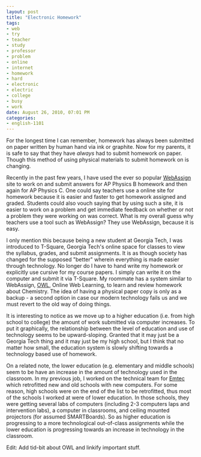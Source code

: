 ```yaml
--- 
layout: post
title: "Electronic Homework"
tags: 
- web
- try
- teacher
- study
- professor
- problem
- online
- internet
- homework
- hard
- electronic
- electric
- college
- busy
- work
date: August 26, 2010, 07:01 PM
categories: 
- english-1101
---
```

For the longest time I can remember, homework has always been submitted on paper written by human hand via ink or graphite. Now for my parents, it is safe to say that they have _always_ had to submit homework on paper. Though this method of using physical materials to submit homework on is changing.

Recently in the past few years, I have used the ever so popular [WebAssign](http://www.webassign.net/index.html) site to work on and submit answers for AP Physics B homework and then again for AP Physics C. One could say teachers use a online site for homework because it is easier and faster to get homework assigned and graded. Students could also vouch saying that by using such a site, it is easier to work on a problem and get immediate feedback on whether or not a problem they were working on was correct. What is my overall guess why teachers use a tool such as WebAssign? They use WebAssign, because it is easy.

I only mention this because being a new student at Georgia Tech, I was introduced to T-Square, Georgia Tech's online space for classes to view the syllabus, grades, and submit assignments. It is as though society has changed for the supposed "better" wherein everything is made easier through technology. No longer do I have to hand write my homework or explicitly use cursive for my course papers. I simply can write it on the computer and submit it via T-Square. My roommate has a system similar to WebAssign, [OWL](http://www.cengage.com/owl/), Online Web Learning, to learn and review homework about Chemistry. The idea of having a physical paper copy is only as a backup - a second option in case our modern technology fails us and we must revert to the old way of doing things.

It is interesting to notice as we move up to a higher education (i.e. from high school to college) the amount of work submitted via computer increases. To put it graphically, the relationship between the level of education and use of technology seems to be upward-sloping. Granted that it may just be a Georgia Tech thing and it may just be my high school, but I think that no matter how small, the education system is slowly shifting towards a technology based use of homework.

On a related note, the lower education (e.g. elementary and middle schools) seem to be have an increase in the amount of technology used in the classroom. In my previous job, I worked on the technical team for [Emtec](http://www.emtecinc.com/) which retrofitted new and old schools with new computers. For some reason, high schools were on the end of the list to be retrofitted, thus most of the schools I worked at were of lower education. In those schools, they were getting several labs of computers (including 2-3 computers laps and intervention labs), a computer in classrooms, and ceiling mounted projectors (for assumed SMARTBoards). So as higher education is progressing to a more technological out-of-class assignments while the lower education is progressing towards an increase in technology in the classroom.

Edit: Add tid-bit about OWL and linkify important stuff.
